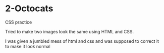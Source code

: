 # 2-Octocats
CSS practice

Tried to make two images look the same using HTML and CSS.

I was given a jumbled mess of html and css and was supposed to correct it to make it 
look normal
